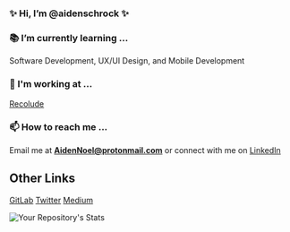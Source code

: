 ### ✨ Hi, I’m @aidenschrock ✨

### 📚 I’m currently learning ...
Software Development, UX/UI Design, and Mobile Development

### 💼 I'm working at ...
[Recolude](https://www.recolude.com/)
     
### 📫 How to reach me ...
Email me at 
**AidenNoel@protonmail.com**
      or connect with me on 
[LinkedIn](https://www.linkedin.com/in/aiden-schrock/)

## Other Links
[GitLab](https://gitlab.com/aidenschrock)
[Twitter](https://twitter.com/AidenNSchrock)
[Medium](https://medium.com/@aidenschrock)


![Your Repository's Stats](https://github-readme-stats.vercel.app/api?username=aidenschrock&show_icons=true&theme=radical)

<!---
aidenschrock/aidenschrock is a ✨ special ✨ repository because its `README.md` (this file) appears on your GitHub profile.
You can click the Preview link to take a look at your changes.
--->
